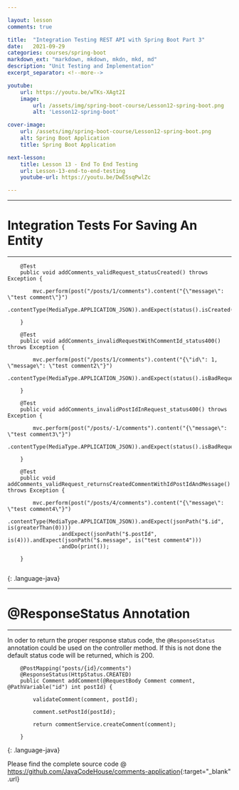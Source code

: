 ```yaml
---

layout: lesson
comments: true

title:  "Integration Testing REST API with Spring Boot Part 3"
date:   2021-09-29
categories: courses/spring-boot
markdown_ext: "markdown, mkdown, mkdn, mkd, md"
description: "Unit Testing and Implementation"
excerpt_separator: <!--more-->

youtube:
    url: https://youtu.be/wTKs-XAgt2I
    image:
        url: /assets/img/spring-boot-course/Lesson12-spring-boot.png
        alt: 'Lesson12-spring-boot'

cover-image: 
    url: /assets/img/spring-boot-course/Lesson12-spring-boot.png
    alt: Spring Boot Application
    title: Spring Boot Application

next-lesson:
    title: Lesson 13 - End To End Testing
    url: Lesson-13-end-to-end-testing
    youtube-url: https://youtu.be/DwESsqPwlZc

---
```


<hr>

# Integration Tests For Saving An Entity

<hr>


```
    @Test
    public void addComments_validRequest_statusCreated() throws Exception {

        mvc.perform(post("/posts/1/comments").content("{\"message\": \"test comment\"}")
                .contentType(MediaType.APPLICATION_JSON)).andExpect(status().isCreated()).andDo(print());

    }

    @Test
    public void addComments_invalidRequestWithCommentId_status400() throws Exception {

        mvc.perform(post("/posts/1/comments").content("{\"id\": 1, \"message\": \"test comment2\"}")
                .contentType(MediaType.APPLICATION_JSON)).andExpect(status().isBadRequest()).andDo(print());

    }

    @Test
    public void addComments_invalidPostIdInRequest_status400() throws Exception {

        mvc.perform(post("/posts/-1/comments").content("{\"message\": \"test comment3\"}")
                .contentType(MediaType.APPLICATION_JSON)).andExpect(status().isBadRequest()).andDo(print());

    }

    @Test
    public void addComments_validRequest_returnsCreatedCommentWithIdPostIdAndMessage() throws Exception {

        mvc.perform(post("/posts/4/comments").content("{\"message\": \"test comment4\"}")
                .contentType(MediaType.APPLICATION_JSON)).andExpect(jsonPath("$.id", is(greaterThan(0))))
                .andExpect(jsonPath("$.postId", is(4))).andExpect(jsonPath("$.message", is("test comment4")))
                .andDo(print());

    }


```
{: .language-java}

<hr>

# @ResponseStatus Annotation

<hr>

In oder to return the proper response status code, the `@ResponseStatus` annotation could be used on the controller method. If this is not done the default status code will be returned, which is 200.


```
    @PostMapping("posts/{id}/comments")
    @ResponseStatus(HttpStatus.CREATED)
    public Comment addComment(@RequestBody Comment comment, @PathVariable("id") int postId) {

        validateComment(comment, postId);

        comment.setPostId(postId);

        return commentService.createComment(comment);

    }

```
{: .language-java}


Please find the complete source code @ <https://github.com/JavaCodeHouse/comments-application>{:target="_blank" .url}
